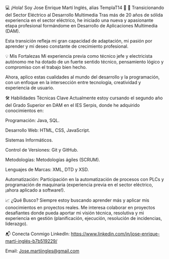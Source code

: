 💻 ¡Hola! Soy Jose Enrique Martí Inglés, alias TemplaT14 👋
🚀 Transicionando del Sector Eléctrico al Desarrollo Multimedia
Tras más de 20 años de sólida experiencia en el sector eléctrico, he iniciado una nueva y apasionante etapa profesional formándome en Desarrollo de Aplicaciones Multimedia (DAM).

Esta transición refleja mi gran capacidad de adaptación, mi pasión por aprender y mi deseo constante de crecimiento profesional.

💡 Mis Fortalezas
Mi experiencia previa como técnico jefe y electricista autónomo me ha dotado de un fuerte sentido técnico, pensamiento lógico y compromiso con el trabajo bien hecho.

Ahora, aplico estas cualidades al mundo del desarrollo y la programación, con un enfoque en la intersección entre tecnología, creatividad y experiencia de usuario.

🛠️ Habilidades Técnicas Clave
Actualmente estoy cursando el segundo año del Grado Superior en DAM en el IES Serpis, donde he adquirido conocimientos en:

Programación: Java, SQL.

Desarrollo Web: HTML, CSS, JavaScript.

Sistemas Informáticos.

Control de Versiones: Git y GitHub.

Metodologías: Metodologías ágiles (SCRUM).

Lenguajes de Marcas: XML, DTD y XSD.

Automatización: Participación en la automatización de procesos con PLCs y programación de maquinaria (experiencia previa en el sector eléctrico, ¡ahora aplicado a software!).

📈 ¿Qué Busco?
Siempre estoy buscando aprender más y aplicar mis conocimientos en proyectos reales. Me interesa colaborar en proyectos desafiantes donde pueda aportar mi visión técnica, resolutiva y mi experiencia en gestión (planificación, ejecución, resolución de incidencias, liderazgo).

📬 Conecta Conmigo
LinkedIn: https://www.linkedin.com/in/jose-enrique-martí-inglés-b7b519229/

Email: Jose.martiingles@gmail.com
